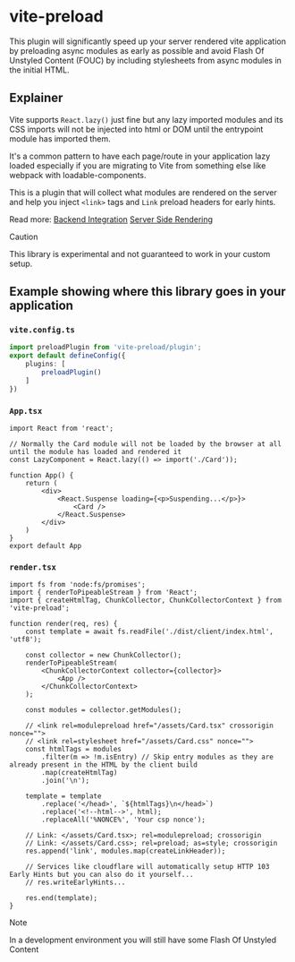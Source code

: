 # vite-preload

This plugin will significantly speed up your server rendered vite application by preloading async modules as early as possible and avoid Flash Of Unstyled Content (FOUC) by including stylesheets from async modules in the initial HTML.

## Explainer

Vite supports `React.lazy()` just fine but any lazy imported modules and its CSS imports will not be injected into html or DOM until the entrypoint module has imported them.

It's a common pattern to have each page/route in your application lazy loaded especially if you are migrating to Vite from something else like webpack with loadable-components.

This is a plugin that will collect what modules are rendered on the server and help you inject `<link>` tags and `Link` preload headers for early hints.

Read more: [Backend Integration](https://vitejs.dev/guide/backend-integration.html) [Server Side Rendering](https://vitejs.dev/guide/ssr.html)

> [!CAUTION]
> This library is experimental and not guaranteed to work in your custom setup. 

## Example showing where this library goes in your application

### `vite.config.ts`

```ts
import preloadPlugin from 'vite-preload/plugin';
export default defineConfig({
    plugins: [
        preloadPlugin()
    ]
})
```

### `App.tsx`
```tsx
import React from 'react';

// Normally the Card module will not be loaded by the browser at all until the module has loaded and rendered it
const LazyComponent = React.lazy(() => import('./Card'));

function App() {
    return (
        <div>
            <React.Suspense loading={<p>Suspending...</p>}>
                <Card />
            </React.Suspense>
        </div>
    )
}
export default App
```

### `render.tsx`
```tsx
import fs from 'node:fs/promises';
import { renderToPipeableStream } from 'React';
import { createHtmlTag, ChunkCollector, ChunkCollectorContext } from 'vite-preload';

function render(req, res) {
    const template = await fs.readFile('./dist/client/index.html', 'utf8');

    const collector = new ChunkCollector();
    renderToPipeableStream(
        <ChunkCollectorContext collector={collector}>
            <App />
        </ChunkCollectorContext>
    );

    const modules = collector.getModules();

    // <link rel=modulepreload href="/assets/Card.tsx" crossorigin nonce="">
    // <link rel=stylesheet href="/assets/Card.css" nonce="">
    const htmlTags = modules
        .filter(m => !m.isEntry) // Skip entry modules as they are already present in the HTML by the client build
        .map(createHtmlTag)
        .join('\n');

    template = template
        .replace('</head>', `${htmlTags}\n</head>`)
        .replace('<!--html-->', html);
        .replaceAll('%NONCE%', 'Your csp nonce');

    // Link: </assets/Card.tsx>; rel=modulepreload; crossorigin
    // Link: </assets/Card.css>; rel=preload; as=style; crossorigin
    res.append('link', modules.map(createLinkHeader));

    // Services like cloudflare will automatically setup HTTP 103 Early Hints but you can also do it yourself...
    // res.writeEarlyHints...

    res.end(template);
}
```

> [!NOTE]
> In a development environment you will still have some Flash Of Unstyled Content